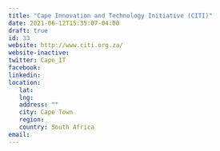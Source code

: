 ```yaml
---
title: "Cape Innovation and Technology Initiative (CITI)"
date: 2021-06-12T15:35:07-04:00
draft: true
id: 33
website: http://www.citi.org.za/
website-inactive: 
twitter: Cape_IT
facebook: 
linkedin: 
location: 
   lat: 
   lng: 
   address: ""
   city: Cape Town
   region: 
   country: South Africa 
email: 
---
```


